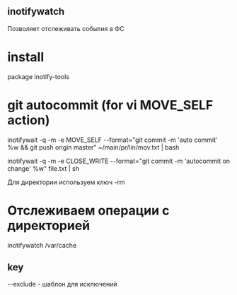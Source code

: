 ## inotifywatch
Позволяет отслеживать события в ФС

# install 
package inotify-tools


# git autocommit (for vi MOVE_SELF action)
inotifywait -q -m -e MOVE_SELF --format="git commit -m 'auto commit' %w && git push origin master" ~/main/pr/lin/mov.txt | bash

inotifywait -q -m -e CLOSE_WRITE --format="git commit -m 'autocommit on change' %w" file.txt | sh

Для директории используем ключ -rm

# Отслеживаем операции с директорией
inotifywatch /var/cache

## key
--exclude - шаблон для исключений

